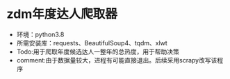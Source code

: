 # zdm年度达人爬取器
* 环境：python3.8  
* 所需安装库：requests、BeautifulSoup4、tqdm、xlwt  
* Todo:用于爬取年度候选达人一整年的总热度，用于帮助决策  
* comment:由于数据量较大，进程有可能直接退出。后续采用scrapy改写该程序
